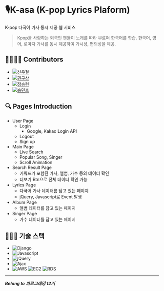 # 🎙K-asa (K-pop Lyrics Plaform)
K-pop 다국어 가사 동시 제공 웹 서비스
> Kpop을 사랑하는 외국인 팬들이 노래를 따라 부르며 한국어를 학습.
> 한국어, 영어, 로마자 가사를 동시 제공하여 가시성, 편의성을 제공.

## 👨‍👨‍👧‍👦 Contributors
- [![신우철](https://img.shields.io/badge/DEVELOPER-%EA%B6%8C%EA%B5%AC%EC%83%81-blue)](https://github.com/swc0620)
- [![권구상](https://img.shields.io/badge/DEVELOPER-%EA%B6%8C%EA%B5%AC%EC%83%81-blue)](https://github.com/rnjsrntkd95)
- [![정승현](https://img.shields.io/badge/DEVELOPER-%EA%B6%8C%EA%B5%AC%EC%83%81-blue)](https://github.com/herrakam)
- [![송민호](https://img.shields.io/badge/DEVELOPER-%EA%B6%8C%EA%B5%AC%EC%83%81-blue)](https://github.com/pot1223)

## 🔍 Pages Introduction
- User Page
  - Login
    - Google, Kakao Login API
  - Logout
  - Sign up
- Main Page
  - Live Search
  - Popular Song, Singer
  - Scroll Animation
- Search Result Page
  - 키워드가 포함된 가사, 앨범, 가수 등의 데이터 확인
  - 더보기 Btn으로 전체 데이터 확인 가능
- Lyrics Page
  - 다국어 가사 데이터름 담고 있는 페이지
  - jQuery, Javascript로 Event 발생
- Album Page
  - 앨범 데이터를 담고 있는 페이지
- Singer Page
  - 가수 데이터를 담고 있는 페이지

## 👨🏻‍💻 기술 스택
- ![Django](https://img.shields.io/badge/-Django-darkgreen)
- ![Javascript](https://img.shields.io/badge/-Javascript-yellow)
- ![jQuery](https://img.shields.io/badge/-jQuery-lightblue)
- ![Ajax](https://img.shields.io/badge/-Ajax-blue)
- ![AWS](https://img.shields.io/badge/-AWS-orange)&nbsp;![EC2](https://img.shields.io/badge/-EC2-grey)&nbsp;![RDS](https://img.shields.io/badge/-RDS-grey)

----------------------------------
***Belong to 피로그래밍 12기***
